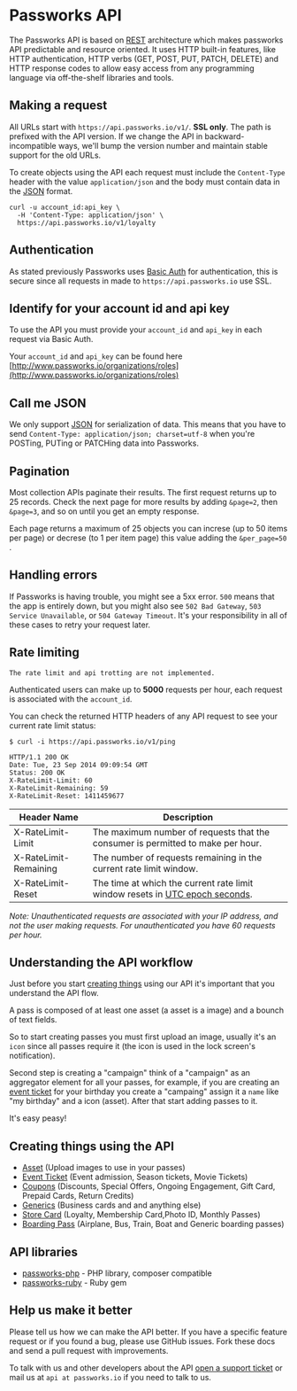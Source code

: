 Passworks API
====================

The Passworks API is based on [REST](http://en.wikipedia.org/wiki/Representational_state_transfer) architecture which makes passworks API predictable and resource oriented. It uses HTTP built-in features, like HTTP authentication, HTTP verbs (GET, POST, PUT, PATCH, DELETE) and HTTP response codes to allow easy access from any programming language via off-the-shelf libraries and tools. 


Making a request
----------------

All URLs start with `https://api.passworks.io/v1/`. **SSL only**. The path is prefixed with the API version. If we change the API in backward-incompatible ways, we'll bump the version number and maintain stable support for the old URLs.

To create objects using the API each request must include the `Content-Type` header with the value `application/json` and the body must contain data in the [JSON](http://en.wikipedia.org/wiki/JSON) format.

```shell
curl -u account_id:api_key \
  -H 'Content-Type: application/json' \
  https://api.passworks.io/v1/loyalty
```

Authentication
--------------

As stated previously Passworks uses [Basic Auth](http://en.wikipedia.org/wiki/Basic_access_authentication) for authentication, this is secure since all requests in made to `https://api.passworks.io` use SSL.


Identify for your account id and api key
-----------------

To use the API you must provide your `account_id` and `api_key` in each request via Basic Auth.

Your `account_id` and `api_key` can be found here [http://www.passworks.io/organizations/roles](http://www.passworks.io/organizations/roles)


Call me JSON
-----------------

We only support [JSON](http://en.wikipedia.org/wiki/JSON) for serialization of data. This means that you have to send `Content-Type: application/json; charset=utf-8` when you're POSTing, PUTing or PATCHing data into Passworks.


Pagination
----------

Most collection APIs paginate their results. The first request returns up to
25 records. Check the next page for more results by adding `&page=2`, then
`&page=3`, and so on until you get an empty response.

Each page returns a maximum of 25 objects you can increse (up to 50 items per page) or decrese (to 1 per item page) this value adding the `&per_page=50` .


Handling errors
---------------

If Passworks is having trouble, you might see a 5xx error. `500` means that the app is entirely down, but you might also see `502 Bad Gateway`, `503 Service Unavailable`, or `504 Gateway Timeout`. It's your responsibility in all of these cases to retry your request later. 


Rate limiting
-------------

```
The rate limit and api trotting are not implemented.
```

Authenticated users can make up to **5000** requests per hour, each request is associated with the `account_id`.

You can check the returned HTTP headers of any API request to see your current rate limit status:

```shell
$ curl -i https://api.passworks.io/v1/ping

HTTP/1.1 200 OK
Date: Tue, 23 Sep 2014 09:09:54 GMT
Status: 200 OK
X-RateLimit-Limit: 60
X-RateLimit-Remaining: 59
X-RateLimit-Reset: 1411459677
```

Header Name  | Description
------------- | -------------
X-RateLimit-Limit	| The maximum number of requests that the consumer is permitted to make per hour.
X-RateLimit-Remaining |	The number of requests remaining in the current rate limit window.
X-RateLimit-Reset |	The time at which the current rate limit window resets in [UTC epoch seconds](http://en.wikipedia.org/wiki/Unix_time).

*Note: Unauthenticated requests are associated with your IP address, and not the user making requests. For unauthenticated you have 60 requests per hour.*

Understanding the API workflow
--------------------

Just before you start [creating things](#creating-things-using-the-api) using our API it's important that you understand the API flow.

A pass is composed of at least one asset (a asset is a image) and a bounch of text fields.

So to start creating passes you must first upload an image, usually it's an `icon` since all passes require it (the icon is used in the lock screen's notification).

Second step is creating a "campaign" think of a "campaign" as an aggregator element for all your passes, for example, if you are creating an [event ticket](https://github.com/passworks/passworks-api/blob/master/sections/event_ticket.md) for your birthday you create a "campaing" assign it a ``name`` like "my birthday" and a icon (asset). After that start adding passes to it.

It's easy peasy!


Creating things using the API
-----------------


* [Asset](https://github.com/passworks/passworks-api/blob/master/sections/assets.md) (Upload images to use in your passes)
* [Event Ticket](https://github.com/passworks/passworks-api/blob/master/sections/event_ticket.md) (Event admission, Season tickets, Movie Tickets)
* [Coupons](https://github.com/passworks/passworks-api/blob/master/sections/coupon.md) (Discounts, Special Offers, Ongoing Engagement, Gift Card, Prepaid Cards, Return Credits)
* [Generics](https://github.com/passworks/passworks-api/blob/master/sections/generic.md) (Business cards and and anything else)
* [Store Card](https://github.com/passworks/passworks-api/blob/master/sections/store_card.md) (Loyalty, Membership Card,Photo ID, Monthly Passes)
* [Boarding Pass](https://github.com/passworks/passworks-api/blob/master/sections/boarding_pass.md) (Airplane, Bus, Train, Boat and Generic boarding passes)

API libraries
-------------

* [passworks-php](https://github.com/passworks/passworks-php) - PHP library, composer compatible
* [passworks-ruby](https://github.com/passworks/passworks-ruby) - Ruby gem


Help us make it better
----------------------

Please tell us how we can make the API better. If you have a specific feature request or if you found a bug, please use GitHub issues. Fork these docs and send a pull request with improvements.

To talk with us and other developers about the API [open a support ticket](https://github.com/passworks/passworks-api/issues) or mail us at `api at passworks.io` if you need to talk to us.